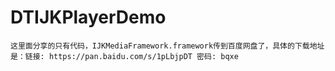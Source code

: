 # DTIJKPlayerDemo
    这里面分享的只有代码，IJKMediaFramework.framework传到百度网盘了，具体的下载地址是：链接: https://pan.baidu.com/s/1pLbjpDT 密码: bqxe
